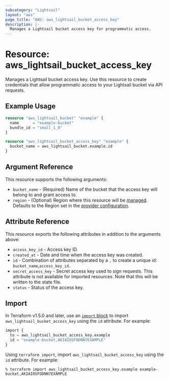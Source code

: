 ```yaml
---
subcategory: "Lightsail"
layout: "aws"
page_title: "AWS: aws_lightsail_bucket_access_key"
description: |-
  Manages a Lightsail bucket access key for programmatic access.
---
```


# Resource: aws_lightsail_bucket_access_key

Manages a Lightsail bucket access key. Use this resource to create credentials that allow programmatic access to your Lightsail bucket via API requests.

## Example Usage

```terraform
resource "aws_lightsail_bucket" "example" {
  name      = "example-bucket"
  bundle_id = "small_1_0"
}

resource "aws_lightsail_bucket_access_key" "example" {
  bucket_name = aws_lightsail_bucket.example.id
}
```

## Argument Reference

This resource supports the following arguments:

* `bucket_name` - (Required) Name of the bucket that the access key will belong to and grant access to.
* `region` - (Optional) Region where this resource will be [managed](https://docs.aws.amazon.com/general/latest/gr/rande.html#regional-endpoints). Defaults to the Region set in the [provider configuration](https://registry.terraform.io/providers/hashicorp/aws/latest/docs#aws-configuration-reference).

## Attribute Reference

This resource exports the following attributes in addition to the arguments above:

* `access_key_id` - Access key ID.
* `created_at` - Date and time when the access key was created.
* `id` - Combination of attributes separated by a `,` to create a unique id: `bucket_name`,`access_key_id`.
* `secret_access_key` - Secret access key used to sign requests. This attribute is not available for imported resources. Note that this will be written to the state file.
* `status` - Status of the access key.

## Import

In Terraform v1.5.0 and later, use an [`import` block](https://developer.hashicorp.com/terraform/language/import) to import `aws_lightsail_bucket_access_key` using the `id` attribute. For example:

```terraform
import {
  to = aws_lightsail_bucket_access_key.example
  id = "example-bucket,AKIAIOSFODNN7EXAMPLE"
}
```

Using `terraform import`, import `aws_lightsail_bucket_access_key` using the `id` attribute. For example:

```console
% terraform import aws_lightsail_bucket_access_key.example example-bucket,AKIAIOSFODNN7EXAMPLE
```
